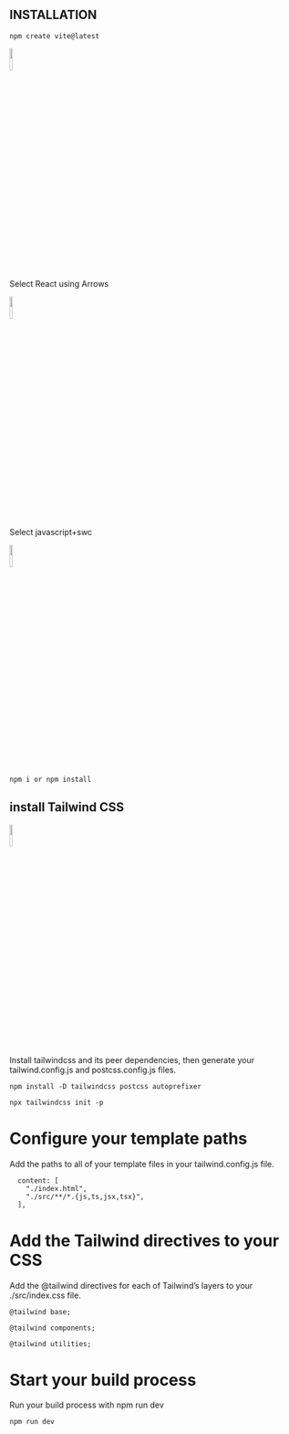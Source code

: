 ## INSTALLATION
```
npm create vite@latest
```
<img src="https://www.svgrepo.com/show/374167/vite.svg" width=10% height=10%>

Select React using Arrows 


<img src="https://www.svgrepo.com/show/354259/react.svg" width=10% height=10%>

Select javascript+swc


<img src="https://www.svgrepo.com/show/354419/swc.svg" width=10% height=10%>

 ```
 npm i or npm install
 ```

## install Tailwind CSS

<img src="https://www.svgrepo.com/show/374118/tailwind.svg" width=10% height=10%>

Install tailwindcss and its peer dependencies, then generate your tailwind.config.js and postcss.config.js files.
```
npm install -D tailwindcss postcss autoprefixer
```

```
npx tailwindcss init -p
```

# Configure your template paths
Add the paths to all of your template files in your tailwind.config.js file.

```
  content: [
    "./index.html",
    "./src/**/*.{js,ts,jsx,tsx}",
  ],
```
 


# Add the Tailwind directives to your CSS
Add the @tailwind directives for each of Tailwind’s layers to your ./src/index.css file.
```
@tailwind base;

@tailwind components;

@tailwind utilities;
```

# Start your build process
Run your build process with npm run dev
```
npm run dev
```


